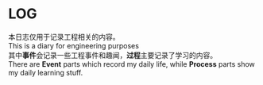 # LOG

本日志仅用于记录工程相关的内容。  
This is a diary for engineering purposes  
其中**事件**会记录一些工程事件和趣闻，**过程**主要记录了学习的内容。  
There are **Event** parts which record my daily life, while **Process** parts show my daily learning stuff.
